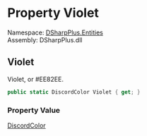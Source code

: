 # Property Violet

Namespace: [DSharpPlus.Entities](DSharpPlus.Entities.md)  
Assembly: DSharpPlus.dll

## <a id="DSharpPlus_Entities_DiscordColor_Violet"></a>Violet

Violet, or #EE82EE.

```csharp
public static DiscordColor Violet { get; }
```

### Property Value

[DiscordColor](DSharpPlus.Entities.DiscordColor.md)

